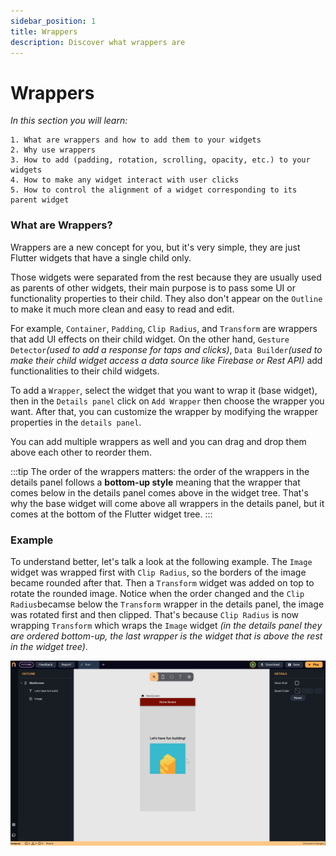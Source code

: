 ```yaml
---
sidebar_position: 1
title: Wrappers
description: Discover what wrappers are
---
```

# Wrappers
*In this section you will learn:*
```
1. What are wrappers and how to add them to your widgets
2. Why use wrappers
3. How to add (padding, rotation, scrolling, opacity, etc.) to your widgets
4. How to make any widget interact with user clicks
5. How to control the alignment of a widget corresponding to its parent widget

```
### What are Wrappers?

Wrappers are a new concept for you, but it's very simple, they are just Flutter widgets that have a single child only. 

Those widgets were separated from the rest because they are usually used as parents of other widgets, their main purpose is to pass some UI or functionality properties to their child. They also don't appear on the `Outline` to make it much more clean and easy to read and edit.

For example, `Container`, `Padding`, `Clip Radius`, and `Transform` are wrappers that add UI effects on their child widget. On the other hand, `Gesture Detector`*(used to add a response for taps and clicks)*, `Data Builder`*(used to make their child widget access a data source like Firebase or Rest API)* add functionalities to their child widgets.

To add a `Wrapper`, select the widget that you want to wrap it (base widget), then in the `Details panel` click on `Add Wrapper` then choose the wrapper you want. After that, you can customize the wrapper by modifying the wrapper properties in the `details panel`.

You can add multiple wrappers as well and you can drag and drop them above each other to reorder them.

:::tip
The order of the wrappers matters: the order of the wrappers in the details panel follows a **bottom-up style** meaning that the wrapper that comes below in the details panel comes above in the widget tree. That's why the base widget will come above all wrappers in the details panel, but it comes at the bottom of the Flutter widget tree. 
:::

### Example

To understand better, let's talk a look at the following example. The `Image` widget was wrapped first with `Clip Radius`, so the borders of the image became rounded after that. Then a `Transform` widget was added on top to rotate the rounded image. Notice when the order changed and the `Clip Radius`becamse below the `Transform` wrapper in the details panel, the image was rotated first and then clipped. That's because `Clip Radius` is now wrapping `Transform` which wraps the `Image` widget *(in the details panel they are ordered bottom-up, the last wrapper is the widget that is above the rest in the widget tree)*. 


![](../img/wrappers.gif)



